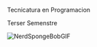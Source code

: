 
Tecnicatura en Programacion

Terser Semenstre

![NerdSpongeBobGIF](https://github.com/mayhrina30/3Semestre2023/assets/92487756/dc2a8d76-3a7f-47b8-b468-cc48902ec9fd)


